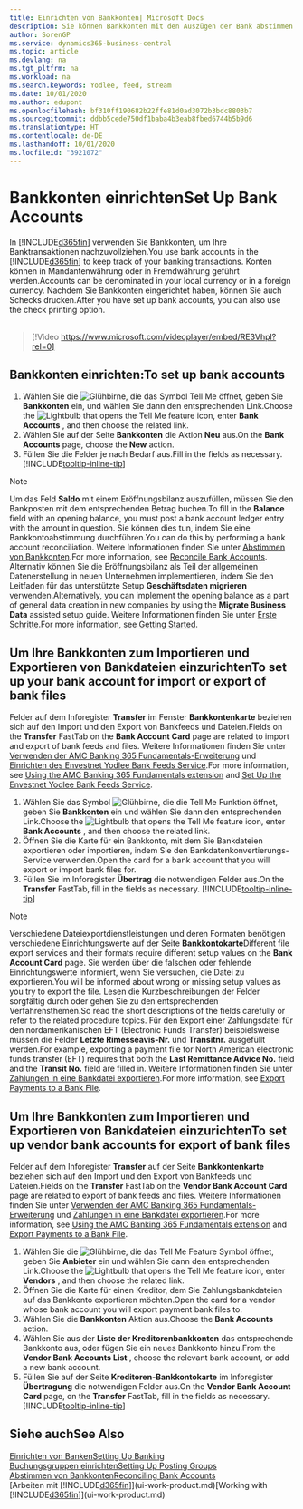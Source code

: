 ```yaml
---
title: Einrichten von Bankkonten| Microsoft Docs
description: Sie können Bankkonten mit den Auszügen der Bank abstimmen.
author: SorenGP
ms.service: dynamics365-business-central
ms.topic: article
ms.devlang: na
ms.tgt_pltfrm: na
ms.workload: na
ms.search.keywords: Yodlee, feed, stream
ms.date: 10/01/2020
ms.author: edupont
ms.openlocfilehash: bf310ff190682b22ffe81d0ad3072b3bdc8803b7
ms.sourcegitcommit: ddbb5cede750df1baba4b3eab8fbed6744b5b9d6
ms.translationtype: HT
ms.contentlocale: de-DE
ms.lasthandoff: 10/01/2020
ms.locfileid: "3921072"
---
```

# <a name="set-up-bank-accounts"></a><span data-ttu-id="04902-103">Bankkonten einrichten</span><span class="sxs-lookup"><span data-stu-id="04902-103">Set Up Bank Accounts</span></span>
<span data-ttu-id="04902-104">In [!INCLUDE[d365fin](includes/d365fin_md.md)] verwenden Sie Bankkonten, um Ihre Banktransaktionen nachzuvollziehen.</span><span class="sxs-lookup"><span data-stu-id="04902-104">You use bank accounts in the [!INCLUDE[d365fin](includes/d365fin_md.md)] to keep track of your banking transactions.</span></span> <span data-ttu-id="04902-105">Konten können in Mandantenwährung oder in Fremdwährung geführt werden.</span><span class="sxs-lookup"><span data-stu-id="04902-105">Accounts can be denominated in your local currency or in a foreign currency.</span></span> <span data-ttu-id="04902-106">Nachdem Sie Bankkonten eingerichtet haben, können Sie auch Schecks drucken.</span><span class="sxs-lookup"><span data-stu-id="04902-106">After you have set up bank accounts, you can also use the check printing option.</span></span><br><br>  

> [!Video https://www.microsoft.com/videoplayer/embed/RE3Vhpl?rel=0]

## <a name="to-set-up-bank-accounts"></a><span data-ttu-id="04902-107">Bankkonten einrichten:</span><span class="sxs-lookup"><span data-stu-id="04902-107">To set up bank accounts</span></span>
1. <span data-ttu-id="04902-108">Wählen Sie die ![Glühbirne, die das Symbol Tell Me](media/ui-search/search_small.png "Was möchten Sie tun?") öffnet, geben Sie **Bankkonten** ein, und wählen Sie dann den entsprechenden Link.</span><span class="sxs-lookup"><span data-stu-id="04902-108">Choose the ![Lightbulb that opens the Tell Me feature](media/ui-search/search_small.png "Tell me what you want to do") icon, enter **Bank Accounts** , and then choose the related link.</span></span>
2. <span data-ttu-id="04902-109">Wählen Sie auf der Seite **Bankkonten** die Aktion **Neu** aus.</span><span class="sxs-lookup"><span data-stu-id="04902-109">On the **Bank Accounts** page, choose the **New** action.</span></span>
3. <span data-ttu-id="04902-110">Füllen Sie die Felder je nach Bedarf aus.</span><span class="sxs-lookup"><span data-stu-id="04902-110">Fill in the fields as necessary.</span></span> [!INCLUDE[tooltip-inline-tip](includes/tooltip-inline-tip_md.md)]

> [!NOTE]
> <span data-ttu-id="04902-111">Um das Feld **Saldo** mit einem Eröffnungsbilanz auszufüllen, müssen Sie den Bankposten mit dem entsprechenden Betrag buchen.</span><span class="sxs-lookup"><span data-stu-id="04902-111">To fill in the **Balance** field with an opening balance, you must post a bank account ledger entry with the amount in question.</span></span> <span data-ttu-id="04902-112">Sie können dies tun, indem Sie eine Bankkontoabstimmung durchführen.</span><span class="sxs-lookup"><span data-stu-id="04902-112">You can do this by performing a bank account reconciliation.</span></span> <span data-ttu-id="04902-113">Weitere Informationen finden Sie unter [Abstimmen von Bankkonten](bank-how-reconcile-bank-accounts-separately.md).</span><span class="sxs-lookup"><span data-stu-id="04902-113">For more information, see [Reconcile Bank Accounts](bank-how-reconcile-bank-accounts-separately.md).</span></span> <span data-ttu-id="04902-114">Alternativ können Sie die Eröffnungsbilanz als Teil der allgemeinen Datenerstellung in neuen Unternehmen implementieren, indem Sie den Leitfaden für das unterstützte Setup **Geschäftsdaten migrieren** verwenden.</span><span class="sxs-lookup"><span data-stu-id="04902-114">Alternatively, you can implement the opening balance as a part of general data creation in new companies by using the **Migrate Business Data** assisted setup guide.</span></span> <span data-ttu-id="04902-115">Weitere Informationen finden Sie unter [Erste Schritte](product-get-started.md).</span><span class="sxs-lookup"><span data-stu-id="04902-115">For more information, see [Getting Started](product-get-started.md).</span></span>

## <a name="to-set-up-your-bank-account-for-import-or-export-of-bank-files"></a><span data-ttu-id="04902-116">Um Ihre Bankkonten zum Importieren und Exportieren von Bankdateien einzurichten</span><span class="sxs-lookup"><span data-stu-id="04902-116">To set up your bank account for import or export of bank files</span></span>
<span data-ttu-id="04902-117">Felder auf dem Inforegister **Transfer** im Fenster **Bankkontenkarte** beziehen sich auf den Import und den Export von Bankfeeds und Dateien.</span><span class="sxs-lookup"><span data-stu-id="04902-117">Fields on the **Transfer** FastTab on the **Bank Account Card** page are related to import and export of bank feeds and files.</span></span> <span data-ttu-id="04902-118">Weitere Informationen finden Sie unter [Verwenden der AMC Banking 365 Fundamentals-Erweiterung](ui-extensions-amc-banking.md) und [Einrichten des Envestnet Yodlee Bank Feeds Service](bank-how-setup-bank-statement-service.md).</span><span class="sxs-lookup"><span data-stu-id="04902-118">For more information, see [Using the AMC Banking 365 Fundamentals extension](ui-extensions-amc-banking.md) and [Set Up the Envestnet Yodlee Bank Feeds Service](bank-how-setup-bank-statement-service.md).</span></span>

1. <span data-ttu-id="04902-119">Wählen Sie das Symbol ![Glühbirne, die die Tell Me Funktion öffnet](media/ui-search/search_small.png "Was möchten Sie tun?"), geben Sie **Bankkonten** ein und wählen Sie dann den entsprechenden Link.</span><span class="sxs-lookup"><span data-stu-id="04902-119">Choose the ![Lightbulb that opens the Tell Me feature](media/ui-search/search_small.png "Tell me what you want to do") icon, enter **Bank Accounts** , and then choose the related link.</span></span>
2. <span data-ttu-id="04902-120">Öffnen Sie die Karte für ein Bankkonto, mit dem Sie Bankdateien exportieren oder importieren, indem Sie den Bankdatenkonvertierungs-Service verwenden.</span><span class="sxs-lookup"><span data-stu-id="04902-120">Open the card for a bank account that you will export or import bank files for.</span></span>
3. <span data-ttu-id="04902-121">Füllen Sie im Inforegister **Übertrag** die notwendigen Felder aus.</span><span class="sxs-lookup"><span data-stu-id="04902-121">On the **Transfer** FastTab, fill in the fields as necessary.</span></span> [!INCLUDE[tooltip-inline-tip](includes/tooltip-inline-tip_md.md)]

> [!NOTE]  
>   <span data-ttu-id="04902-122">Verschiedene Dateiexportdienstleistungen und deren Formaten benötigen verschiedene Einrichtungswerte auf der Seite **Bankkontokarte**</span><span class="sxs-lookup"><span data-stu-id="04902-122">Different file export services and their formats require different setup values on the **Bank Account Card** page.</span></span> <span data-ttu-id="04902-123">Sie werden über die falschen oder fehlende Einrichtungswerte informiert, wenn Sie versuchen, die Datei zu exportieren.</span><span class="sxs-lookup"><span data-stu-id="04902-123">You will be informed about wrong or missing setup values as you try to export the file.</span></span> <span data-ttu-id="04902-124">Lesen die Kurzbeschreibungen der Felder sorgfältig durch oder gehen Sie zu den entsprechenden Verfahrensthemen.</span><span class="sxs-lookup"><span data-stu-id="04902-124">So read the short descriptions of the fields carefully or refer to the related procedure topics.</span></span> <span data-ttu-id="04902-125">Für den Export einer Zahlungsdatei für den nordamerikanischen EFT (Electronic Funds Transfer) beispielsweise müssen die Felder **Letzte Rimesseavis-Nr.** und **Transitnr.** ausgefüllt werden.</span><span class="sxs-lookup"><span data-stu-id="04902-125">For example, exporting a payment file for North American electronic funds transfer (EFT) requires that both the **Last Remittance Advice No.** field and the **Transit No.** field are filled in.</span></span> <span data-ttu-id="04902-126">Weitere Informationen finden Sie unter [Zahlungen in eine Bankdatei exportieren](finance-make-payments-with-bank-data-conversion-service-or-sepa-credit-transfer.md#exporting-payments-to-a-bank-file).</span><span class="sxs-lookup"><span data-stu-id="04902-126">For more information, see [Export Payments to a Bank File](finance-make-payments-with-bank-data-conversion-service-or-sepa-credit-transfer.md#exporting-payments-to-a-bank-file).</span></span>

## <a name="to-set-up-vendor-bank-accounts-for-export-of-bank-files"></a><span data-ttu-id="04902-127">Um Ihre Bankkonten zum Importieren und Exportieren von Bankdateien einzurichten</span><span class="sxs-lookup"><span data-stu-id="04902-127">To set up vendor bank accounts for export of bank files</span></span>

<span data-ttu-id="04902-128">Felder auf dem Inforegister **Transfer** auf der Seite **Bankkontenkarte** beziehen sich auf den Import und den Export von Bankfeeds und Dateien.</span><span class="sxs-lookup"><span data-stu-id="04902-128">Fields on the **Transfer** FastTab on the **Vendor Bank Account Card** page are related to export of bank feeds and files.</span></span> <span data-ttu-id="04902-129">Weitere Informationen finden Sie unter [Verwenden der AMC Banking 365 Fundamentals-Erweiterung](ui-extensions-amc-banking.md) und [Zahlungen in eine Bankdatei exportieren](finance-make-payments-with-bank-data-conversion-service-or-sepa-credit-transfer.md#exporting-payments-to-a-bank-file).</span><span class="sxs-lookup"><span data-stu-id="04902-129">For more information, see [Using the AMC Banking 365 Fundamentals extension](ui-extensions-amc-banking.md) and [Export Payments to a Bank File](finance-make-payments-with-bank-data-conversion-service-or-sepa-credit-transfer.md#exporting-payments-to-a-bank-file).</span></span>

1. <span data-ttu-id="04902-130">Wählen Sie die ![Glühbirne, die das Tell Me Feature](media/ui-search/search_small.png "Was möchten Sie tun?") Symbol öffnet, geben Sie **Anbieter** ein und wählen Sie dann den entsprechenden Link.</span><span class="sxs-lookup"><span data-stu-id="04902-130">Choose the ![Lightbulb that opens the Tell Me feature](media/ui-search/search_small.png "Tell me what you want to do") icon, enter **Vendors** , and then choose the related link.</span></span>
2. <span data-ttu-id="04902-131">Öffnen Sie die Karte für einen Kreditor, dem Sie Zahlungsbankdateien auf das Bankkonto exportieren möchten.</span><span class="sxs-lookup"><span data-stu-id="04902-131">Open the card for a vendor whose bank account you will export payment bank files to.</span></span>
3. <span data-ttu-id="04902-132">Wählen Sie die **Bankkonten** Aktion aus.</span><span class="sxs-lookup"><span data-stu-id="04902-132">Choose the **Bank Accounts** action.</span></span>
4. <span data-ttu-id="04902-133">Wählen Sie aus der **Liste der Kreditorenbankkonten** das entsprechende Bankkonto aus, oder fügen Sie ein neues Bankkonto hinzu.</span><span class="sxs-lookup"><span data-stu-id="04902-133">From the **Vendor Bank Accounts List** , choose the relevant bank account, or add a new bank account.</span></span>  
5. <span data-ttu-id="04902-134">Füllen Sie auf der Seite **Kreditoren-Bankkontokarte** im Inforegister **Übertragung** die notwendigen Felder aus.</span><span class="sxs-lookup"><span data-stu-id="04902-134">On the **Vendor Bank Account Card** page, on the **Transfer** FastTab, fill in the fields as necessary.</span></span> [!INCLUDE[tooltip-inline-tip](includes/tooltip-inline-tip_md.md)]

## <a name="see-also"></a><span data-ttu-id="04902-135">Siehe auch</span><span class="sxs-lookup"><span data-stu-id="04902-135">See Also</span></span>

[<span data-ttu-id="04902-136">Einrichten von Banken</span><span class="sxs-lookup"><span data-stu-id="04902-136">Setting Up Banking</span></span>](bank-setup-banking.md)  
[<span data-ttu-id="04902-137">Buchungsgruppen einrichten</span><span class="sxs-lookup"><span data-stu-id="04902-137">Setting Up Posting Groups</span></span>](finance-posting-groups.md)  
[<span data-ttu-id="04902-138">Abstimmen von Bankkonten</span><span class="sxs-lookup"><span data-stu-id="04902-138">Reconciling Bank Accounts</span></span>](bank-manage-bank-accounts.md)  
<span data-ttu-id="04902-139">[Arbeiten mit [!INCLUDE[d365fin](includes/d365fin_md.md)]](ui-work-product.md)</span><span class="sxs-lookup"><span data-stu-id="04902-139">[Working with [!INCLUDE[d365fin](includes/d365fin_md.md)]](ui-work-product.md)</span></span>
